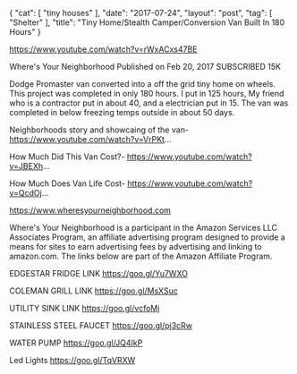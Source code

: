 {
   "cat": [
      "tiny houses"
   ],
   "date": "2017-07-24",
   "layout": "post",
   "tag": [
      "Shelter"
   ],
   "title": "Tiny Home/Stealth Camper/Conversion Van Built In 180 Hours"
}

https://www.youtube.com/watch?v=rWxACxs47BE

Where's Your Neighborhood
Published on Feb 20, 2017
SUBSCRIBED 15K

Dodge Promaster van converted into a off the grid tiny home on wheels. This project was completed in only 180 hours. I put in 125 hours, My friend who is a contractor put in about 40, and a electrician put in 15. The van was completed in below freezing temps outside in about 50 days. 

Neighborhoods story and showcaing of the van- https://www.youtube.com/watch?v=VrPKt...

How Much Did This Van Cost?- https://www.youtube.com/watch?v=JBEXh...

How Much Does Van Life Cost- https://www.youtube.com/watch?v=QcdOj...

https://www.wheresyourneighborhood.com

Where's Your Neighborhood is a participant in the Amazon Services LLC Associates Program, an affiliate advertising program designed to provide a means for sites to earn advertising fees by advertising and linking to amazon.com. The links below are part of the Amazon Affiliate Program.

EDGESTAR FRIDGE LINK
https://goo.gl/Yu7WXO

COLEMAN GRILL LINK
https://goo.gl/MsXSuc

UTILITY SINK LINK
https://goo.gl/vcfoMj

STAINLESS STEEL FAUCET
https://goo.gl/pj3cRw

WATER PUMP
https://goo.gl/JQ4IkP

Led Lights
https://goo.gl/TqVRXW